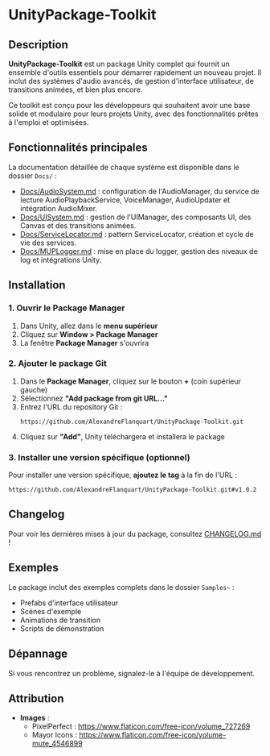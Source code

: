 ﻿# UnityPackage-Toolkit

## Description
**UnityPackage-Toolkit** est un package Unity complet qui fournit un ensemble d'outils essentiels pour démarrer rapidement un nouveau projet. Il inclut des systèmes d'audio avancés, de gestion d'interface utilisateur, de transitions animées, et bien plus encore.

Ce toolkit est conçu pour les développeurs qui souhaitent avoir une base solide et modulaire pour leurs projets Unity, avec des fonctionnalités prêtes à l'emploi et optimisées.

## Fonctionnalités principales

La documentation détaillée de chaque système est disponible dans le dossier `Docs/` :

- [Docs/AudioSystem.md](Docs/AudioSystem.md) : configuration de l'AudioManager, du service de lecture AudioPlaybackService, VoiceManager, AudioUpdater et intégration AudioMixer.
- [Docs/UISystem.md](Docs/UISystem.md) : gestion de l'UIManager, des composants UI, des Canvas et des transitions animées.
- [Docs/ServiceLocator.md](Docs/ServiceLocator.md) : pattern ServiceLocator, création et cycle de vie des services.
- [Docs/MUPLogger.md](Docs/MUPLogger.md) : mise en place du logger, gestion des niveaux de log et intégrations Unity.

## Installation

### 1. Ouvrir le Package Manager
1. Dans Unity, allez dans le **menu supérieur**
2. Cliquez sur **Window > Package Manager**
3. La fenêtre **Package Manager** s'ouvrira

### 2. Ajouter le package Git
1. Dans le **Package Manager**, cliquez sur le bouton **+** (coin supérieur gauche)
2. Sélectionnez **"Add package from git URL..."**
3. Entrez l'URL du repository Git :
   ```
   https://github.com/AlexandreFlanquart/UnityPackage-Toolkit.git
   ```
4. Cliquez sur **"Add"**, Unity téléchargera et installera le package

### 3. Installer une version spécifique (optionnel)
Pour installer une version spécifique, **ajoutez le tag** à la fin de l'URL :
```
https://github.com/AlexandreFlanquart/UnityPackage-Toolkit.git#v1.0.2
```

## Changelog
Pour voir les dernières mises à jour du package, consultez [CHANGELOG.md](CHANGELOG.md) !

## Exemples
Le package inclut des exemples complets dans le dossier `Samples~` :
- Prefabs d'interface utilisateur
- Scènes d'exemple
- Animations de transition
- Scripts de démonstration

## Dépannage
Si vous rencontrez un problème, signalez-le à l'équipe de développement.

## Attribution
- **Images** :
  - PixelPerfect : https://www.flaticon.com/free-icon/volume_727269
  - Mayor Icons : https://www.flaticon.com/free-icon/volume-mute_4546899
